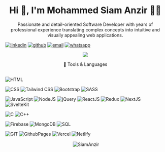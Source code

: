 <h1 align="center">Hi 👋, I'm Mohammed Siam Anzir 👨‍💻</h1>

<p align="center">
  Passionate and detail-oriented Software Developer with years of professional experience translating complex concepts into intuitive and visually appealing web applications.
</p>

<p align='center'>

[![linkedin](https://img.shields.io/badge/Linkedin-100000?style=for-the-badge&logo=Linkedin&logoColor=0072b1&labelColor=ddf2fc&color=0072b1)](https://www.linkedin.com/in/mohammed-siam-anzir-087005203/)
[![github](https://img.shields.io/badge/Github-100000?style=for-the-badge&logo=Github&logoColor=000000&labelColor=e3e3e3&color=000000)](https://github.com/SiamAnzir)
[![email](https://img.shields.io/badge/Email-100000?style=for-the-badge&logo=mailgun&logoColor=F06B66&labelColor=ffe2e2&color=F06B66)](mailto:siamanzir18@gmail.com)
[![whatsapp](https://img.shields.io/badge/WhatsApp-100000?style=for-the-badge&logo=whatsapp&logoColor=25D366&labelColor=ddf9e7&color=25D366)](https://wa.me/+8801620304621)

</p>

<p align='center'>
  <a href="#"><img src="https://github-readme-stats.vercel.app/api?username=SiamAnzir&show_icons=true&locale=en&theme=vue-dark" ></a>
</p>

<p align='center'>
  🧰 Tools & Languages
  <br/><br/>

![HTML](https://img.shields.io/badge/HTML-%23E34F26.svg?style=flat&logo=html5&logoColor=white)

![CSS](https://img.shields.io/badge/CSS-%231572B6.svg?style=flat&logo=css3&logoColor=white)
![Tailwind CSS](https://img.shields.io/badge/Tailwind_CSS-%2338B2AC.svg?style=flat&logo=tailwind-css&logoColor=white)
![Bootstrap](https://img.shields.io/badge/Bootstrap-%238511FA.svg?style=flat&logo=bootstrap&logoColor=white)
![SASS](https://img.shields.io/badge/Sass-CC6699.svg?style=flat&logo=css3&logoColor=white)

![JavaScript](https://img.shields.io/badge/JavaScript-%23323330.svg?style=flat&logo=javascript&logoColor=%23F7DF1E)
![NodeJS](https://img.shields.io/badge/Node_JS-6DA55F?style=flat&logo=node.js&logoColor=white)
![jQuery](https://img.shields.io/badge/jQuery-%230769AD.svg?style=flat&logo=jquery&logoColor=white)
![ReactJS](https://img.shields.io/badge/React.js-%2320232a.svg?style=flat&logo=react&logoColor=%2361DAFB)
![Redux](https://img.shields.io/badge/Redux-%23764ABC.svg?style=flat&logo=redux&logoColor=white)
![NextJS](https://img.shields.io/badge/Next.js-%23000000.svg?style=flat&logo=nextdotjs&logoColor=white)
![SvelteKit](https://img.shields.io/badge/SvelteKit-%23FF3E00.svg?style=flat&logo=svelte&logoColor=white)

![C](https://img.shields.io/badge/C-%2300599C.svg?style=flat&logo=c&logoColor=white)
![C++](https://img.shields.io/badge/C++-%2300599C.svg?style=flat&logo=c%2B%2B&logoColor=white)

![Firebase](https://img.shields.io/badge/Firebase-%23039BE5.svg?style=flat&logo=firebase)
![MongoDB](https://img.shields.io/badge/MongoDB-%234ea94b.svg?style=flat&logo=mongodb&logoColor=white)
![SQL](https://img.shields.io/badge/SQL-%234479A1.svg?style=flat&logo=database&logoColor=white)

![GIT](https://img.shields.io/badge/Git-fc6d26?style=flat&logo=git&logoColor=white)
![GithubPages](https://img.shields.io/badge/Github_Pages-121013?style=flat&logo=github&logoColor=white)
![Vercel](https://img.shields.io/badge/Vercel-%23000000.svg?style=flat&logo=vercel&logoColor=white)
![Netlify](https://img.shields.io/badge/Netlify-%23000000.svg?style=flat&logo=netlify&logoColor=#00C7B7)

</p>

<p align="center">&nbsp;<img align="center" src="https://github-readme-stats.vercel.app/api/top-langs/?username=SiamAnzir&show_icons=true&locale=en&theme=calm" alt="SiamAnzir" /></p>
